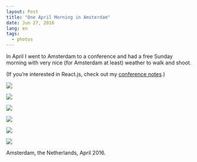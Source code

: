 ```yaml
---
layout: Post
title: "One April Morning in Amsterdam"
date: Jun 27, 2016
lang: en
tags:
  - photos
---
```


In April I went to Amsterdam to a conference and had a free Sunday morning with very nice (for Amsterdam at least) weather to walk and shoot.

(If you’re interested in React.js, check out my [conference notes](https://medium.com/@sapegin/react-amsterdam-2016-20e1052b09f1#.s9cs7rcxu).)

![](photo://2016-04-17_6646_Artem_Sapegin)

<!--more-->

![](photo://2016-04-17_6664_Artem_Sapegin)

![](photo://2016-04-17_6667_Artem_Sapegin)

![](photo://2016-04-17_6691_Artem_Sapegin)

![](photo://2016-04-17_6700_Artem_Sapegin)

![](photo://2016-04-17_6736_Artem_Sapegin)

Amsterdam, the Netherlands, April 2016.
